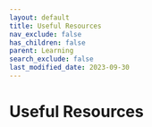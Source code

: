 ```yaml
---
layout: default
title: Useful Resources
nav_exclude: false
has_children: false
parent: Learning
search_exclude: false
last_modified_date: 2023-09-30
---
```

# Useful Resources
